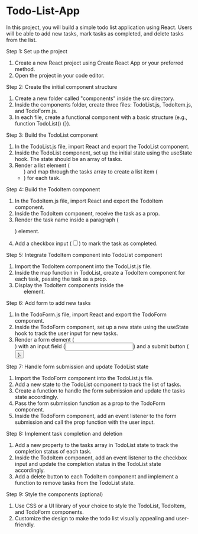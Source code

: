 # Todo-List-App

In this project, you will build a simple
todo list application using React.
Users will be able to add new tasks,
mark tasks as completed, and delete tasks from the list.

Step 1: Set up the project

1. Create a new React project using 
   Create React App or your preferred method.
2. Open the project in your code editor.

Step 2: Create the initial component structure

1. Create a new folder called "components"
   inside the src directory.
2. Inside the components folder, create three files:
   TodoList.js, TodoItem.js, and TodoForm.js.
3. In each file, create a functional component with
   a basic structure (e.g., function TodoList() {}).

Step 3: Build the TodoList component

1. In the TodoList.js file, import React
   and export the TodoList component.
2. Inside the TodoList component, 
   set up the initial state using the 
   useState hook. The state should be an array of tasks.
3. Render a list element (<ul>) and map through
   the tasks array to create a list item (<li>) for each task.

Step 4: Build the TodoItem component

1. In the TodoItem.js file, import
   React and export the TodoItem component.
2. Inside the TodoItem component,
   receive the task as a prop.
3. Render the task name inside
   a paragraph (<p>) element.
4. Add a checkbox input (<input type="checkbox">)
   to mark the task as completed.

Step 5: Integrate TodoItem component into TodoList component

1. Import the TodoItem component into the TodoList.js file.
2. Inside the map function in TodoList, create a
   TodoItem component for each task, passing the task as a prop.
3. Display the TodoItem components inside the <ul> element.

Step 6: Add form to add new tasks

1. In the TodoForm.js file, import React
   and export the TodoForm component.
2. Inside the TodoForm component,
   set up a new state using the useState 
   hook to track the user input for new tasks.
3. Render a form element (<form>) with an
   input field (<input>) and a submit button (<button>).

Step 7: Handle form submission and update TodoList state

1. Import the TodoForm component into the TodoList.js file.
2. Add a new state to the TodoList component to track the list of tasks.
3. Create a function to handle the form submission
   and update the tasks state accordingly.
4. Pass the form submission function as a prop to the TodoForm component.
5. Inside the TodoForm component, add an event listener
to the form submission and call the prop function with the user input.

Step 8: Implement task completion and deletion

1. Add a new property to the tasks array in 
   TodoList state to track the completion status of each task.
2. Inside the TodoItem component, add an event listener
   to the checkbox input and update the completion
   status in the TodoList state accordingly.
3. Add a delete button to each TodoItem component
   and implement a function to remove tasks from the TodoList state.

Step 9: Style the components (optional)

1. Use CSS or a UI library of your choice to 
   style the TodoList, TodoItem, and TodoForm components.
2. Customize the design to make the
   todo list visually appealing and user-friendly.
  
  
  
  
  
  
